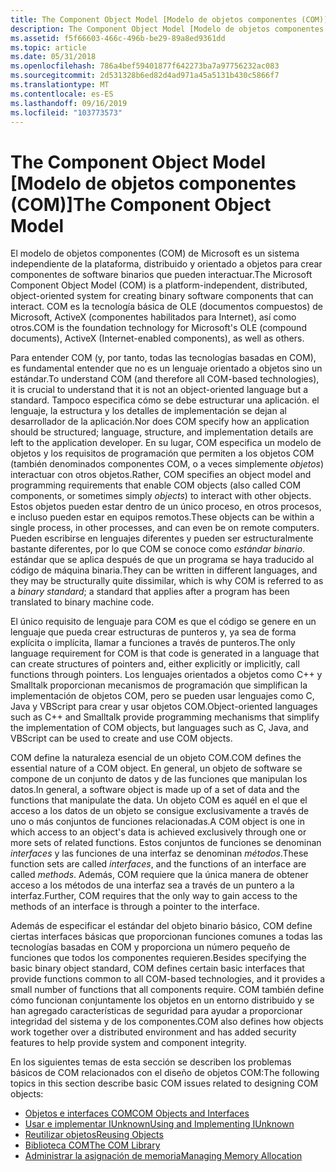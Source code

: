 ```yaml
---
title: The Component Object Model [Modelo de objetos componentes (COM)]
description: The Component Object Model [Modelo de objetos componentes (COM)]
ms.assetid: f5f66603-466c-496b-be29-89a8ed9361dd
ms.topic: article
ms.date: 05/31/2018
ms.openlocfilehash: 786a4bef59401877f642273ba7a97756232ac083
ms.sourcegitcommit: 2d531328b6ed82d4ad971a45a5131b430c5866f7
ms.translationtype: MT
ms.contentlocale: es-ES
ms.lasthandoff: 09/16/2019
ms.locfileid: "103773573"
---
```

# <a name="the-component-object-model"></a><span data-ttu-id="8f04f-103">The Component Object Model [Modelo de objetos componentes (COM)]</span><span class="sxs-lookup"><span data-stu-id="8f04f-103">The Component Object Model</span></span>

<span data-ttu-id="8f04f-104">El modelo de objetos componentes (COM) de Microsoft es un sistema independiente de la plataforma, distribuido y orientado a objetos para crear componentes de software binarios que pueden interactuar.</span><span class="sxs-lookup"><span data-stu-id="8f04f-104">The Microsoft Component Object Model (COM) is a platform-independent, distributed, object-oriented system for creating binary software components that can interact.</span></span> <span data-ttu-id="8f04f-105">COM es la tecnología básica de OLE (documentos compuestos) de Microsoft, ActiveX (componentes habilitados para Internet), así como otros.</span><span class="sxs-lookup"><span data-stu-id="8f04f-105">COM is the foundation technology for Microsoft's OLE (compound documents), ActiveX (Internet-enabled components), as well as others.</span></span>

<span data-ttu-id="8f04f-106">Para entender COM (y, por tanto, todas las tecnologías basadas en COM), es fundamental entender que no es un lenguaje orientado a objetos sino un estándar.</span><span class="sxs-lookup"><span data-stu-id="8f04f-106">To understand COM (and therefore all COM-based technologies), it is crucial to understand that it is not an object-oriented language but a standard.</span></span> <span data-ttu-id="8f04f-107">Tampoco especifica cómo se debe estructurar una aplicación. el lenguaje, la estructura y los detalles de implementación se dejan al desarrollador de la aplicación.</span><span class="sxs-lookup"><span data-stu-id="8f04f-107">Nor does COM specify how an application should be structured; language, structure, and implementation details are left to the application developer.</span></span> <span data-ttu-id="8f04f-108">En su lugar, COM especifica un modelo de objetos y los requisitos de programación que permiten a los objetos COM (también denominados componentes COM, o a veces simplemente *objetos*) interactuar con otros objetos.</span><span class="sxs-lookup"><span data-stu-id="8f04f-108">Rather, COM specifies an object model and programming requirements that enable COM objects (also called COM components, or sometimes simply *objects*) to interact with other objects.</span></span> <span data-ttu-id="8f04f-109">Estos objetos pueden estar dentro de un único proceso, en otros procesos, e incluso pueden estar en equipos remotos.</span><span class="sxs-lookup"><span data-stu-id="8f04f-109">These objects can be within a single process, in other processes, and can even be on remote computers.</span></span> <span data-ttu-id="8f04f-110">Pueden escribirse en lenguajes diferentes y pueden ser estructuralmente bastante diferentes, por lo que COM se conoce como *estándar binario*. estándar que se aplica después de que un programa se haya traducido al código de máquina binaria.</span><span class="sxs-lookup"><span data-stu-id="8f04f-110">They can be written in different languages, and they may be structurally quite dissimilar, which is why COM is referred to as a *binary standard*; a standard that applies after a program has been translated to binary machine code.</span></span>

<span data-ttu-id="8f04f-111">El único requisito de lenguaje para COM es que el código se genere en un lenguaje que pueda crear estructuras de punteros y, ya sea de forma explícita o implícita, llamar a funciones a través de punteros.</span><span class="sxs-lookup"><span data-stu-id="8f04f-111">The only language requirement for COM is that code is generated in a language that can create structures of pointers and, either explicitly or implicitly, call functions through pointers.</span></span> <span data-ttu-id="8f04f-112">Los lenguajes orientados a objetos como C++ y Smalltalk proporcionan mecanismos de programación que simplifican la implementación de objetos COM, pero se pueden usar lenguajes como C, Java y VBScript para crear y usar objetos COM.</span><span class="sxs-lookup"><span data-stu-id="8f04f-112">Object-oriented languages such as C++ and Smalltalk provide programming mechanisms that simplify the implementation of COM objects, but languages such as C, Java, and VBScript can be used to create and use COM objects.</span></span>

<span data-ttu-id="8f04f-113">COM define la naturaleza esencial de un objeto COM.</span><span class="sxs-lookup"><span data-stu-id="8f04f-113">COM defines the essential nature of a COM object.</span></span> <span data-ttu-id="8f04f-114">En general, un objeto de software se compone de un conjunto de datos y de las funciones que manipulan los datos.</span><span class="sxs-lookup"><span data-stu-id="8f04f-114">In general, a software object is made up of a set of data and the functions that manipulate the data.</span></span> <span data-ttu-id="8f04f-115">Un objeto COM es aquél en el que el acceso a los datos de un objeto se consigue exclusivamente a través de uno o más conjuntos de funciones relacionadas.</span><span class="sxs-lookup"><span data-stu-id="8f04f-115">A COM object is one in which access to an object's data is achieved exclusively through one or more sets of related functions.</span></span> <span data-ttu-id="8f04f-116">Estos conjuntos de funciones se denominan *interfaces* y las funciones de una interfaz se denominan *métodos*.</span><span class="sxs-lookup"><span data-stu-id="8f04f-116">These function sets are called *interfaces*, and the functions of an interface are called *methods*.</span></span> <span data-ttu-id="8f04f-117">Además, COM requiere que la única manera de obtener acceso a los métodos de una interfaz sea a través de un puntero a la interfaz.</span><span class="sxs-lookup"><span data-stu-id="8f04f-117">Further, COM requires that the only way to gain access to the methods of an interface is through a pointer to the interface.</span></span>

<span data-ttu-id="8f04f-118">Además de especificar el estándar del objeto binario básico, COM define ciertas interfaces básicas que proporcionan funciones comunes a todas las tecnologías basadas en COM y proporciona un número pequeño de funciones que todos los componentes requieren.</span><span class="sxs-lookup"><span data-stu-id="8f04f-118">Besides specifying the basic binary object standard, COM defines certain basic interfaces that provide functions common to all COM-based technologies, and it provides a small number of functions that all components require.</span></span> <span data-ttu-id="8f04f-119">COM también define cómo funcionan conjuntamente los objetos en un entorno distribuido y se han agregado características de seguridad para ayudar a proporcionar integridad del sistema y de los componentes.</span><span class="sxs-lookup"><span data-stu-id="8f04f-119">COM also defines how objects work together over a distributed environment and has added security features to help provide system and component integrity.</span></span>

<span data-ttu-id="8f04f-120">En los siguientes temas de esta sección se describen los problemas básicos de COM relacionados con el diseño de objetos COM:</span><span class="sxs-lookup"><span data-stu-id="8f04f-120">The following topics in this section describe basic COM issues related to designing COM objects:</span></span>

-   [<span data-ttu-id="8f04f-121">Objetos e interfaces COM</span><span class="sxs-lookup"><span data-stu-id="8f04f-121">COM Objects and Interfaces</span></span>](com-objects-and-interfaces.md)
-   [<span data-ttu-id="8f04f-122">Usar e implementar IUnknown</span><span class="sxs-lookup"><span data-stu-id="8f04f-122">Using and Implementing IUnknown</span></span>](using-and-implementing-iunknown.md)
-   [<span data-ttu-id="8f04f-123">Reutilizar objetos</span><span class="sxs-lookup"><span data-stu-id="8f04f-123">Reusing Objects</span></span>](reusing-objects.md)
-   [<span data-ttu-id="8f04f-124">Biblioteca COM</span><span class="sxs-lookup"><span data-stu-id="8f04f-124">The COM Library</span></span>](the-com-library.md)
-   [<span data-ttu-id="8f04f-125">Administrar la asignación de memoria</span><span class="sxs-lookup"><span data-stu-id="8f04f-125">Managing Memory Allocation</span></span>](managing-memory-allocation.md)

 

 




